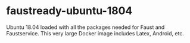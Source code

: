 # faustready-ubuntu-1804

Ubuntu 18.04 loaded with all the packages needed for Faust and Faustservice. This very large Docker image includes Latex, Android, etc.
